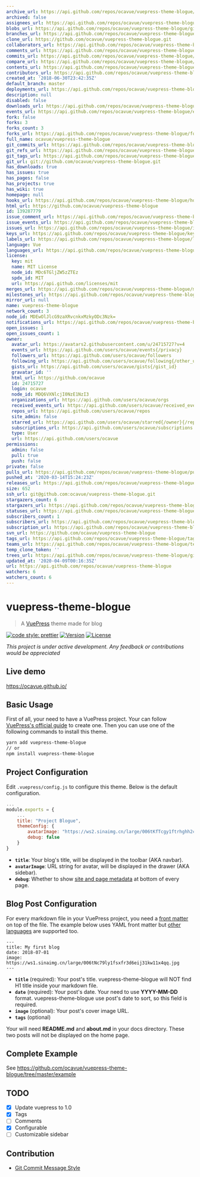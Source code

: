 ```yaml
---
archive_url: https://api.github.com/repos/ocavue/vuepress-theme-blogue/{archive_format}{/ref}
archived: false
assignees_url: https://api.github.com/repos/ocavue/vuepress-theme-blogue/assignees{/user}
blobs_url: https://api.github.com/repos/ocavue/vuepress-theme-blogue/git/blobs{/sha}
branches_url: https://api.github.com/repos/ocavue/vuepress-theme-blogue/branches{/branch}
clone_url: https://github.com/ocavue/vuepress-theme-blogue.git
collaborators_url: https://api.github.com/repos/ocavue/vuepress-theme-blogue/collaborators{/collaborator}
comments_url: https://api.github.com/repos/ocavue/vuepress-theme-blogue/comments{/number}
commits_url: https://api.github.com/repos/ocavue/vuepress-theme-blogue/commits{/sha}
compare_url: https://api.github.com/repos/ocavue/vuepress-theme-blogue/compare/{base}...{head}
contents_url: https://api.github.com/repos/ocavue/vuepress-theme-blogue/contents/{+path}
contributors_url: https://api.github.com/repos/ocavue/vuepress-theme-blogue/contributors
created_at: '2018-06-30T23:42:35Z'
default_branch: master
deployments_url: https://api.github.com/repos/ocavue/vuepress-theme-blogue/deployments
description: null
disabled: false
downloads_url: https://api.github.com/repos/ocavue/vuepress-theme-blogue/downloads
events_url: https://api.github.com/repos/ocavue/vuepress-theme-blogue/events
fork: false
forks: 3
forks_count: 3
forks_url: https://api.github.com/repos/ocavue/vuepress-theme-blogue/forks
full_name: ocavue/vuepress-theme-blogue
git_commits_url: https://api.github.com/repos/ocavue/vuepress-theme-blogue/git/commits{/sha}
git_refs_url: https://api.github.com/repos/ocavue/vuepress-theme-blogue/git/refs{/sha}
git_tags_url: https://api.github.com/repos/ocavue/vuepress-theme-blogue/git/tags{/sha}
git_url: git://github.com/ocavue/vuepress-theme-blogue.git
has_downloads: true
has_issues: true
has_pages: false
has_projects: true
has_wiki: true
homepage: null
hooks_url: https://api.github.com/repos/ocavue/vuepress-theme-blogue/hooks
html_url: https://github.com/ocavue/vuepress-theme-blogue
id: 139287779
issue_comment_url: https://api.github.com/repos/ocavue/vuepress-theme-blogue/issues/comments{/number}
issue_events_url: https://api.github.com/repos/ocavue/vuepress-theme-blogue/issues/events{/number}
issues_url: https://api.github.com/repos/ocavue/vuepress-theme-blogue/issues{/number}
keys_url: https://api.github.com/repos/ocavue/vuepress-theme-blogue/keys{/key_id}
labels_url: https://api.github.com/repos/ocavue/vuepress-theme-blogue/labels{/name}
language: Vue
languages_url: https://api.github.com/repos/ocavue/vuepress-theme-blogue/languages
license:
  key: mit
  name: MIT License
  node_id: MDc6TGljZW5zZTEz
  spdx_id: MIT
  url: https://api.github.com/licenses/mit
merges_url: https://api.github.com/repos/ocavue/vuepress-theme-blogue/merges
milestones_url: https://api.github.com/repos/ocavue/vuepress-theme-blogue/milestones{/number}
mirror_url: null
name: vuepress-theme-blogue
network_count: 3
node_id: MDEwOlJlcG9zaXRvcnkxMzkyODc3Nzk=
notifications_url: https://api.github.com/repos/ocavue/vuepress-theme-blogue/notifications{?since,all,participating}
open_issues: 1
open_issues_count: 1
owner:
  avatar_url: https://avatars2.githubusercontent.com/u/24715727?v=4
  events_url: https://api.github.com/users/ocavue/events{/privacy}
  followers_url: https://api.github.com/users/ocavue/followers
  following_url: https://api.github.com/users/ocavue/following{/other_user}
  gists_url: https://api.github.com/users/ocavue/gists{/gist_id}
  gravatar_id: ''
  html_url: https://github.com/ocavue
  id: 24715727
  login: ocavue
  node_id: MDQ6VXNlcjI0NzE1NzI3
  organizations_url: https://api.github.com/users/ocavue/orgs
  received_events_url: https://api.github.com/users/ocavue/received_events
  repos_url: https://api.github.com/users/ocavue/repos
  site_admin: false
  starred_url: https://api.github.com/users/ocavue/starred{/owner}{/repo}
  subscriptions_url: https://api.github.com/users/ocavue/subscriptions
  type: User
  url: https://api.github.com/users/ocavue
permissions:
  admin: false
  pull: true
  push: false
private: false
pulls_url: https://api.github.com/repos/ocavue/vuepress-theme-blogue/pulls{/number}
pushed_at: '2020-03-14T15:24:23Z'
releases_url: https://api.github.com/repos/ocavue/vuepress-theme-blogue/releases{/id}
size: 652
ssh_url: git@github.com:ocavue/vuepress-theme-blogue.git
stargazers_count: 6
stargazers_url: https://api.github.com/repos/ocavue/vuepress-theme-blogue/stargazers
statuses_url: https://api.github.com/repos/ocavue/vuepress-theme-blogue/statuses/{sha}
subscribers_count: 1
subscribers_url: https://api.github.com/repos/ocavue/vuepress-theme-blogue/subscribers
subscription_url: https://api.github.com/repos/ocavue/vuepress-theme-blogue/subscription
svn_url: https://github.com/ocavue/vuepress-theme-blogue
tags_url: https://api.github.com/repos/ocavue/vuepress-theme-blogue/tags
teams_url: https://api.github.com/repos/ocavue/vuepress-theme-blogue/teams
temp_clone_token: ''
trees_url: https://api.github.com/repos/ocavue/vuepress-theme-blogue/git/trees{/sha}
updated_at: '2020-04-09T00:16:35Z'
url: https://api.github.com/repos/ocavue/vuepress-theme-blogue
watchers: 6
watchers_count: 6
---
```


# vuepress-theme-blogue

> A [VuePress](https://vuepress.vuejs.org/) theme made for blog

[![code style: prettier](https://img.shields.io/badge/code_style-prettier-ff69b4.svg)](https://github.com/prettier/prettier)
[![Version](https://img.shields.io/npm/v/vuepress-theme-blogue.svg)](https://www.npmjs.com/package/vuepress-theme-blogue)
[![License](https://img.shields.io/npm/l/vuepress-theme-blogue.svg)](https://www.npmjs.com/package/vuepress-theme-blogue)

*This project is under active development. Any feedback or contributions would be appreciated*

## Live demo

https://ocavue.github.io/

## Basic Usage

First of all, your need to have a VuePress project. Your can follow [VuePress's official guide](https://vuepress.vuejs.org/guide/getting-started.html#inside-an-existing-project) to create one. Then you can use one of the following commands to install this theme.

```bash
yarn add vuepress-theme-blogue
// or
npm install vuepress-theme-blogue
```

## Project Configuration

Edit `.vuepress/config.js` to configure this theme. Below is the default configuration.

```js
...
module.exports = {
    ...
    title: "Project Blogue",
    themeConfig: {
        avatarImage: "https://ws2.sinaimg.cn/large/006tKfTcgy1ftrhghh2cgj3074074dfp.jpg",
        debug: false
    }
}
```

- **`title`**: Your blog's title, will be displayed in the toolbar (AKA navbar).
- **`avatarImage`**: URL string for avatar, will be displayed in the drawer (AKA sidebar).
- **`debug`**: Whether to show [site and page metadata](https://vuepress.vuejs.org/guide/custom-themes.html#site-and-page-metadata) at bottom of every page.

## Blog Post Configuration

For every markdown file in your VuePress project, you need a [front matter](https://vuepress.vuejs.org/guide/markdown.html#front-matter) on top of the file. The example below uses YAML front matter but [other languages](https://vuepress.vuejs.org/guide/markdown.html#alternative-front-matter-formats) are supported too.

```
---
title: My first blog
date: 2018-07-01
image: https://ws1.sinaimg.cn/large/006tNc79ly1fsxfr3d6eij31kw11x4qq.jpg
---
```

- **`title`** (required): Your post's title. vuepress-theme-blogue will NOT find H1 title inside your markdown file.
- **`date`** (required): Your post's date. Your need to use **YYYY-MM-DD** format. vuepress-theme-blogue use post's date to sort, so this field is required.
- **`image`** (optional): Your post's cover image URL.
- **`tags`** (optional)

Your will need **README.md** and **about.md** in your docs directory. These two posts will not be displayed on the home page.

## Complete Example

See https://github.com/ocavue/vuepress-theme-blogue/tree/master/example

## TODO

- [x] Update vuepress to 1.0
- [x] Tags
- [ ] Comments
- [x] Configurable
- [ ] Customizable sidebar

## Contribution

- [Git Commit Message Style](http://udacity.github.io/git-styleguide/)
